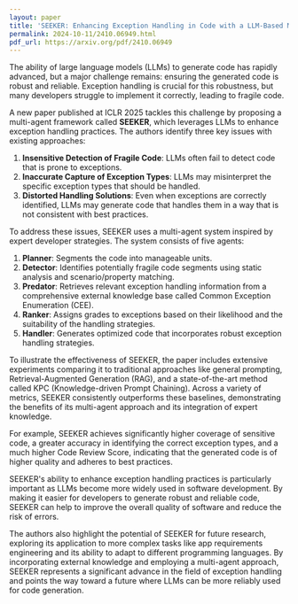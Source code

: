 ```yaml
---
layout: paper
title: 'SEEKER: Enhancing Exception Handling in Code with a LLM-Based Multi-Agent Approach'
permalink: 2024-10-11/2410.06949.html
pdf_url: https://arxiv.org/pdf/2410.06949
---
```


The ability of large language models (LLMs) to generate code has rapidly advanced, but a major challenge remains: ensuring the generated code is robust and reliable. Exception handling is crucial for this robustness, but many developers struggle to implement it correctly, leading to fragile code.

A new paper published at ICLR 2025 tackles this challenge by proposing a multi-agent framework called **SEEKER**, which leverages LLMs to enhance exception handling practices. The authors identify three key issues with existing approaches:

1. **Insensitive Detection of Fragile Code**: LLMs often fail to detect code that is prone to exceptions.
2. **Inaccurate Capture of Exception Types**: LLMs may misinterpret the specific exception types that should be handled.
3. **Distorted Handling Solutions**: Even when exceptions are correctly identified, LLMs may generate code that handles them in a way that is not consistent with best practices.

To address these issues, SEEKER uses a multi-agent system inspired by expert developer strategies. The system consists of five agents:

1. **Planner**: Segments the code into manageable units.
2. **Detector**: Identifies potentially fragile code segments using static analysis and scenario/property matching.
3. **Predator**: Retrieves relevant exception handling information from a comprehensive external knowledge base called Common Exception Enumeration (CEE).
4. **Ranker**: Assigns grades to exceptions based on their likelihood and the suitability of the handling strategies.
5. **Handler**: Generates optimized code that incorporates robust exception handling strategies.

To illustrate the effectiveness of SEEKER, the paper includes extensive experiments comparing it to traditional approaches like general prompting, Retrieval-Augmented Generation (RAG), and a state-of-the-art method called KPC (Knowledge-driven Prompt Chaining).  Across a variety of metrics, SEEKER consistently outperforms these baselines, demonstrating the benefits of its multi-agent approach and its integration of expert knowledge.

For example, SEEKER achieves significantly higher coverage of sensitive code, a greater accuracy in identifying the correct exception types, and a much higher Code Review Score, indicating that the generated code is of higher quality and adheres to best practices.

SEEKER's ability to enhance exception handling practices is particularly important as LLMs become more widely used in software development. By making it easier for developers to generate robust and reliable code, SEEKER can help to improve the overall quality of software and reduce the risk of errors.

The authors also highlight the potential of SEEKER for future research, exploring its application to more complex tasks like app requirements engineering and its ability to adapt to different programming languages.  By incorporating external knowledge and employing a multi-agent approach, SEEKER represents a significant advance in the field of exception handling and points the way toward a future where LLMs can be more reliably used for code generation.